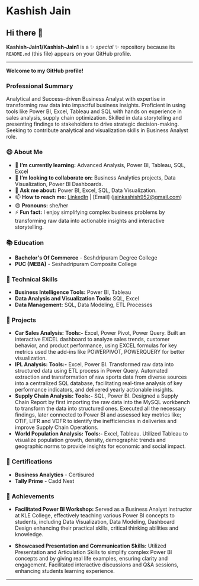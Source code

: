 # **Kashish Jain**
## Hi there 👋

**Kashish-Jain1/Kashish-Jain1** is a ✨ _special_ ✨ repository because its `README.md` (this file) appears on your GitHub profile.

---

**Welcome to my GitHub profile!** 

### **Professional Summary**
Analytical and Success-driven Business Analyst with expertise in transforming raw data into impactful business insights. Proficient in using tools like Power BI, Excel, Tableau and SQL with hands on experience in sales analysis, supply chain optimization. Skilled in data storytelling and presenting findings to stakeholders to drive strategic decision-making. Seeking to contribute analytical and visualization skills in Business Analyst role.

### 😄 **About Me**

- 🌱 **I’m currently learning:** Advanced Analysis, Power BI, Tableau, SQL, Excel
- 👯 **I’m looking to collaborate on:** Business Analytics projects, Data Visualization, Power BI Dashboards.
- 💬 **Ask me about:** Power BI, Excel, SQL, Data Visualization.
- 📫 **How to reach me:** [LinkedIn](https://www.linkedin.com/in/www.linkedin.com/in/kashish-jain-b81828243/) | [Email] (jainkashish952@gmail.com)
- 😄 **Pronouns:** she/her
- ⚡ **Fun fact:** I enjoy simplifying complex business problems by transforming raw data into actionable insights and interactive storytelling.

### 📚 **Education**
- **Bachelor's Of Commerce** - Seshdripuram Degree College
- **PUC (MEBA)** - Seshadripuram Composite College

### :pushpin: **Technical Skills**
- **Business Intelligence Tools:** Power BI, Tableau
- **Data Analysis and Visualization Tools:** SQL, Excel
- **Data Management:** SQL, Data Modeling, ETL Processes

### 📂 **Projects**
- **Car Sales Analysis:** **Tools:-** Excel, Power Pivot, Power Query.
Built an interactive EXCEL dashboard to analyze sales trends, customer behavior, and product performance, using EXCEL formulas for key metrics used the add-ins like POWERPIVOT, POWERQUERY for better visualization.
- **IPL Analysis:** **Tools:-** Excel, Power BI.
Transformed raw data into structured data using ETL process in Power Query.
Automated extraction and transformation of raw sports data from diverse sources into a centralized SQL database, facilitating real-time analysis of key performance indicators, and delivered yearly actionable insights.
- **Supply Chain Analysis:** **Tools:-** SQL, Power BI.
Designed a Supply Chain Report by first importing the raw data into the MySQL workbench to transform the data into structured ones.
Executed all the necessary findings, later connected to Power BI and assessed key metrics like; OTIF, LIFR and VOFR to identify the inefficiencies in deliveries and improve Supply Chain Operations.
- **World Population Analysis:** **Tools:-** Excel, Tableau.
Utilized Tableau to visualize population growth, density, demographic trends and geographic norms to provide insights for economic and social impact.

### 📜 **Certifications**
- **Business Analytics** - Certisured
- **Tally Prime** - Cadd Nest

### 🏅 **Achievements**
- **Facilitated Power BI Workshop:**
Served as a Business Analyst instructor at KLE College, effectively teaching various Power BI concepts to students, including Data Visualization, Data Modeling, Dashboard Design enhancing their practical skills, critical thinking abilities and knowledge.

- **Showcased Presentation and Communication Skills:**
Utilized Presentation and Articulation Skills to simplify complex Power BI concepts and by giving real life examples, ensuring clarity and engagement. Facilitated interactive discussions and Q&A sessions, enhancing students learning experience. 


---






